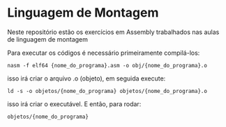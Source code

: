 # Linguagem de Montagem

Neste repositório estão os exercícios em Assembly trabalhados nas aulas de linguagem de montagem

Para executar os códigos é necessário primeiramente compilá-los:

```nasm -f elf64 {nome_do_programa}.asm -o obj/{nome_do_programa}.o```

isso irá criar o arquivo .o (objeto), em seguida execute:

```ld -s -o objetos/{nome_do_programa} objetos/{nome_do_programa}.o```

isso irá criar o executável. E então, para rodar:

```objetos/{nome_do_programa}```
